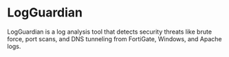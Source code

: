 # LogGuardian
LogGuardian is a log analysis tool that detects security threats like brute force, port scans, and DNS tunneling from FortiGate, Windows, and Apache logs.
